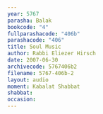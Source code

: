 ```yaml
---
year: 5767
parasha: Balak
bookcode: "4"
fullparashacode: "406b"
parashacode: "406"
title: Soul Music
author: Rabbi Eliezer Hirsch
date: 2007-06-30
archivecode: 5767406b2
filename: 5767-406b-2
layout: audio
moment: Kabalat Shabbat
shabbat: 
occasion: 
---
```


